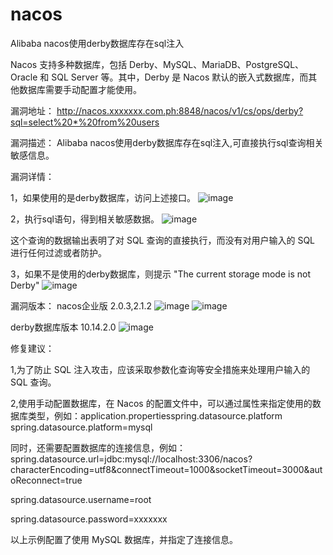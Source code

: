 # nacos
Alibaba nacos使用derby数据库存在sql注入

Nacos 支持多种数据库，包括 Derby、MySQL、MariaDB、PostgreSQL、Oracle 和 SQL Server 等。其中，Derby 是 Nacos 默认的嵌入式数据库，而其他数据库需要手动配置才能使用。


漏洞地址：
http://nacos.xxxxxxx.com.ph:8848/nacos/v1/cs/ops/derby?sql=select%20*%20from%20users

漏洞描述：
Alibaba nacos使用derby数据库存在sql注入,可直接执行sql查询相关敏感信息。

漏洞详情：


1，如果使用的是derby数据库，访问上述接口。
![image](https://github.com/ranhn/Nacos/assets/107679328/6a37ad79-d16e-4f35-bdb6-7277afcdf875)

2，执行sql语句，得到相关敏感数据。
![image](https://github.com/ranhn/Nacos/assets/107679328/30024d0c-6416-4403-9259-c010cc123dd3)

这个查询的数据输出表明了对 SQL 查询的直接执行，而没有对用户输入的 SQL 进行任何过滤或者防护。

3，如果不是使用的derby数据库，则提示 "The current storage mode is not Derby"
![image](https://github.com/ranhn/Nacos/assets/107679328/d32e5cc9-4843-4066-b8f7-ff8ab024779f)



漏洞版本：
nacos企业版 2.0.3,2.1.2
![image](https://github.com/ranhn/Nacos/assets/107679328/661ddf2c-efba-4231-be05-7e87b00cc30f)
![image](https://github.com/ranhn/Nacos/assets/107679328/7171928f-0ad4-4de8-a387-6c9a99cbbf4c)


derby数据库版本 10.14.2.0
![image](https://github.com/ranhn/Nacos/assets/107679328/8cbd15bc-7664-408c-a240-eab331fc81cb)




修复建议：


1,为了防止 SQL 注入攻击，应该采取参数化查询等安全措施来处理用户输入的 SQL 查询。

2,使用手动配置数据库，在 Nacos 的配置文件中，可以通过属性来指定使用的数据库类型，例如：application.propertiesspring.datasource.platform
spring.datasource.platform=mysql

同时，还需要配置数据库的连接信息，例如：
spring.datasource.url=jdbc:mysql://localhost:3306/nacos?characterEncoding=utf8&connectTimeout=1000&socketTimeout=3000&autoReconnect=true

spring.datasource.username=root

spring.datasource.password=xxxxxxx

以上示例配置了使用 MySQL 数据库，并指定了连接信息。

